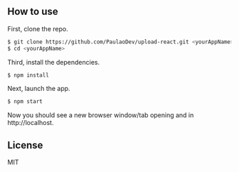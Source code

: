 ## How to use

First, clone the repo.

```bash
$ git clone https://github.com/PaulaoDev/upload-react.git <yourAppName>
$ cd <yourAppName>
```

Third, install the dependencies.

```bash
$ npm install
```

Next, launch the app.

```bash
$ npm start
```

Now you should see a new browser window/tab opening and in http://localhost.

## License

MIT
